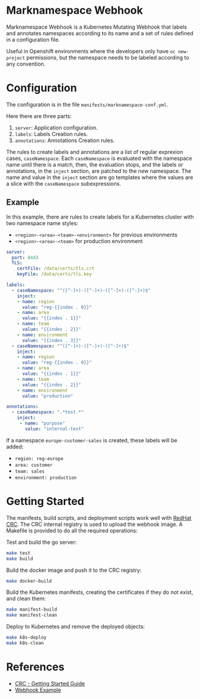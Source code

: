 # Marknamespace Webhook

Marknamespace Webhook is a Kubernetes Mutating Webhook that labels and annotates namespaces
according to its name and a set of rules defined in a configuration file.

Useful in Openshift environments where the developers only have `oc new-project`
permissions, but the namespace needs to be labeled according to any convention.

# Configuration

The configuration is in the file `manifests/marknamespace-conf.yml`.

Here there are three parts:

1. `server`: Application configuration.
2. `labels`: Labels Creation rules.
3. `annotations`: Annotations Creation rules.

The rules to create labels and annotations are a list of regular exprexion cases,
`caseNamespace`. Each `caseNamespace` is evaluated with the namespace name until there
is a match, then, the evaluation stops, and the labels or annotations, in the `inject`
section, are patched to the new namespace. The name and value in the `inject` section are
go templates where the values are a slice with the `caseNamespace` subexpressions.

## Example

In this example, there are rules to create labels for a Kubernetes cluster with two namespace
name styles:

- `<region>-<area>-<team>-<environment>` for previous environments
- `<region>-<area>-<team>` for production environment

``` yaml
server:
  port: 8443
  TLS:
    certFile: /data/certs/tls.crt
    keyFile: /data/certs/tls.key

labels:
  - caseNamespace: "^([^-]+)-([^-]+)-([^-]+)-([^-]+)$"
    inject:
    - name: region
      value: "reg-{{index . 0}}"
    - name: area
      value: "{{index . 1}}"
    - name: team
      value: "{{index . 2}}"
    - name: environment
      value: "{{index . 3}}"
  - caseNamespace: "^([^-]+)-([^-]+)-([^-]+)$"
    inject:
    - name: region
      value: "reg-{{index . 0}}"
    - name: area
      value: "{{index . 1}}"
    - name: team
      value: "{{index . 2}}"
    - name: environment
      value: "production"

annotations:
  - caseNamespace: ".*test.*"
    inject:
     - name: "purpose"
       value: "internal-test"
```

If a namespace `europe-customer-sales` is created, these labels will be added:

- `region: reg-europe`
- `area: customer`
- `team: sales`
- `environment: production`

# Getting Started

The manifests, build scripts, and deployment scripts work well with
[RedHat CRC](https://crc.dev/crc/).
The CRC internal registry is used to upload the webhook image. A Makefile is provided
to do all the required operations:

Test and build the go server:

``` sh
make test
make build
```

Build the docker image and push it to the CRC registry:

``` sh
make docker-build
```

Build the Kubernetes manifests, creating the certificates if they do not exist, and
clean them:

``` sh
make manifest-build
make manifest-clean
```

Deploy to Kubernetes and remove the deployed objects:

``` sh
make k8s-deploy
make k8s-clean
```


# References

- [CRC - Getting Started Guide](https://crc.dev/crc/)
- [Webhook Example](https://github.com/kubernetes/kubernetes/tree/release-1.24/test/images/agnhost/webhook)
